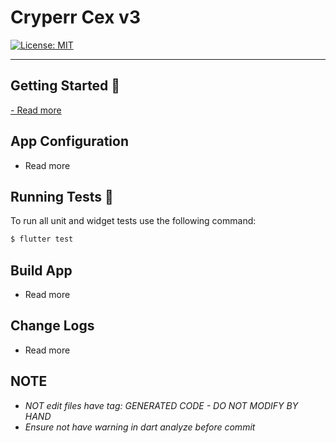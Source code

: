 # Cryperr Cex v3

[![License: MIT][license_badge]][license_link]

---

## Getting Started 🚀

[- Read more
](./GettingStarted.md)

## App Configuration

- Read more

## Running Tests 🧪

To run all unit and widget tests use the following command:

```sh
$ flutter test 
```

[license_badge]: https://img.shields.io/badge/license-MIT-blue.svg

[license_link]: https://opensource.org/licenses/MIT

## Build App

- Read more

## Change Logs

- Read more

## NOTE

- _NOT edit files have tag: GENERATED CODE - DO NOT MODIFY BY HAND_
- _Ensure not have warning in dart analyze before commit_
